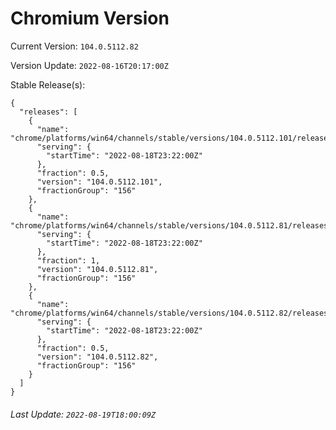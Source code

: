 # Chromium Version

Current Version: `104.0.5112.82`

Version Update: `2022-08-16T20:17:00Z`

Stable Release(s):
```
{
  "releases": [
    {
      "name": "chrome/platforms/win64/channels/stable/versions/104.0.5112.101/releases/1660864920",
      "serving": {
        "startTime": "2022-08-18T23:22:00Z"
      },
      "fraction": 0.5,
      "version": "104.0.5112.101",
      "fractionGroup": "156"
    },
    {
      "name": "chrome/platforms/win64/channels/stable/versions/104.0.5112.81/releases/1660864920",
      "serving": {
        "startTime": "2022-08-18T23:22:00Z"
      },
      "fraction": 1,
      "version": "104.0.5112.81",
      "fractionGroup": "156"
    },
    {
      "name": "chrome/platforms/win64/channels/stable/versions/104.0.5112.82/releases/1660864920",
      "serving": {
        "startTime": "2022-08-18T23:22:00Z"
      },
      "fraction": 0.5,
      "version": "104.0.5112.82",
      "fractionGroup": "156"
    }
  ]
}
```

###### Last Update: `2022-08-19T18:00:09Z`
